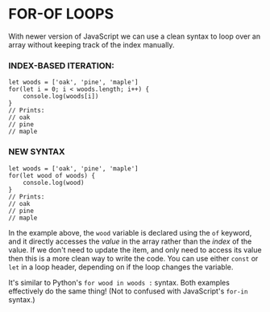 # FOR-OF LOOPS

With newer version of JavaScript we can use a clean syntax to loop over an array without keeping track of the index manually.

### INDEX-BASED ITERATION:

    let woods = ['oak', 'pine', 'maple']
    for(let i = 0; i < woods.length; i++) {
        console.log(woods[i])
    }
    // Prints:
    // oak
    // pine
    // maple

### NEW SYNTAX

    let woods = ['oak', 'pine', 'maple']
    for(let wood of woods) {
        console.log(wood)
    }
    // Prints:
    // oak
    // pine
    // maple

In the example above, the `wood` variable is declared using the `of` keyword, and it directly accesses the _value_ in the array rather than the _index_ of the value. If we don't need to update the item, and only need to access its value then this is a more clean way to write the code. You can use either `const` or `let` in a loop header, depending on if the loop changes the variable.

It's similar to Python's `for wood in woods :` syntax. Both examples effectively do the same thing! (Not to confused with JavaScript's `for-in` syntax.)
